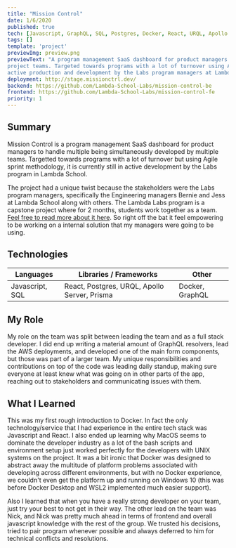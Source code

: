 ```yaml
---
title: "Mission Control"
date: 1/6/2020
published: true
tech: [Javascript, GraphQL, SQL, Postgres, Docker, React, URQL, Apollo Server, Prisma]
tags: []
template: 'project'
previewImg: preview.png
previewText: "A program management SaaS dashboard for product managers to handle multiple products developed by multiple
project teams. Targeted towards programs with a lot of turnover using Agile sprint methodology, currently in
active production and development by the Labs program managers at Lambda School."
deployment: http://stage.missionctrl.dev/
backend: https://github.com/Lambda-School-Labs/mission-control-be
frontend: https://github.com/Lambda-School-Labs/mission-control-fe
priority: 1
---
```


## Summary

Mission Control is a program management SaaS dashboard for product managers to handle multiple being simultaneously developed by multiple teams. Targetted towards programs with a lot of turnover but using Agile sprint methodology, it is currently still in active development by the Labs program in Lambda School. 

The project had a unique twist because the stakeholders were the Labs program managers, specifically the Engineering managers Bernie and Jess at Lambda School along with others. The Lambda Labs program is a capstone project where for 2 months, students work together as a team. [Feel free to read more about it here][1]. So right off the bat it feel empowering to be working on a internal solution that my managers were going to be using.

## Technologies

Languages       | Libraries / Frameworks                                | Other
----------------|-------------------------------------------------------| ----
Javascript, SQL | React, Postgres, URQL, Apollo Server, Prisma | Docker, GraphQL

## My Role

My role on the team was split between leading the team and as a full stack developer. I did end up writing a material amount of GraphQL resolvers, lead the AWS deployments, and developed one of the main form components, but those was part of a larger team. My unique responsibilities and contributions on top of the code was leading daily standup, making sure everyone at least knew what was going on in other parts of the app, reaching out to stakeholders and communicating issues with them. 

## What I Learned

This was my first rough introduction to Docker. In fact the only technology/service that I had experience in the entire tech stack was Javascript and React. I also ended up learning why MacOS seems to dominate the developer industry as a lot of the bash scripts and environment setup just worked perfectly for the developers with UNIX systems on the project. It was a bit ironic that Docker was designed to abstract away the multitude of platform problems associated with developing across different environments, but with no Docker experience, we couldn't even get the platform up and running on Windows 10 (this was before Docker Desktop and WSL2 implemented much easier support).

Also I learned that when you have a really strong developer on your team, just try your best to not get in their way. The other lead on the team was Nick, and Nick was pretty much ahead in terms of frontend and overall javascript knowledge with the rest of the group. We trusted his decisions, tried to pair program whenever possible and always deferred to him for technical conflicts and resolutions.

[1]: https://lambdaschool.com/the-commons/how-lambda-school-labs-works-whiteboard-friday